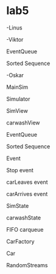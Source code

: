 # lab5

-Linus

-Viktor

EventQueue

Sorted Sequence

-Oskar



MainSim

Simulator

SimView

carwashView

EventQueue    

Sorted Sequence

Event 

Stop event 

carLeaves event 

carArrives event 

SimState 

carwashState 

FIFO carqueue

CarFactory 

Car 

RandomStreams 

